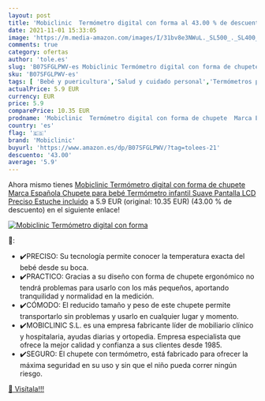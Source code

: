 ```yaml
---
layout: post
title: 'Mobiclinic  Termómetro digital con forma al 43.00 % de descuento'
date: 2021-11-01 15:33:05
image: 'https://m.media-amazon.com/images/I/31bv8e3NWuL._SL500_._SL400_.jpg'
comments: true
category: ofertas
author: 'tole.es'
slug: 'B07SFGLPWV-es Mobiclinic Termómetro digital con forma de chupete Marca...'
sku: 'B07SFGLPWV-es'
tags: [ 'Bebé y puericultura','Salud y cuidado personal','Termómetros para bebé','bebé','chupete','mobiclinic', ]
actualPrice: 5.9 EUR
currency: EUR
price: 5.9
comparePrice: 10.35 EUR
prodname: 'Mobiclinic  Termómetro digital con forma de chupete  Marca Española  Chupete para bebé  Termómetro infantil  Suave  Pantalla LCD  Preciso  Estuche incluido'
country: 'es'
flag: '🇪🇸'
brand: 'Mobiclinic'
buyurl: 'https://www.amazon.es/dp/B07SFGLPWV/?tag=tolees-21'
descuento: '43.00'
average: '5.9'
---
```


Ahora mismo tienes [Mobiclinic  Termómetro digital con forma de chupete  Marca Española  Chupete para bebé  Termómetro infantil  Suave  Pantalla LCD  Preciso  Estuche incluido](https://www.amazon.es/dp/B07SFGLPWV/?tag=tolees-21) a 5.9 EUR (original: 10.35 EUR) (43.00 %  de descuento) en el siguiente enlace!

[![Mobiclinic  Termómetro digital con forma](https://m.media-amazon.com/images/I/31bv8e3NWuL._SL500_._SL400_.jpg)](https://www.amazon.es/dp/B07SFGLPWV/?tag=tolees-21)

🔎:

- ✔️PRECISO: Su tecnología permite conocer la temperatura exacta del bebé desde su boca.
- ✔️PRACTICO: Gracias a su diseño con forma de chupete ergonómico no tendrá problemas para usarlo con los más pequeños, aportando tranquilidad y normalidad en la medición.
- ✔️CÓMODO: El reducido tamaño y peso de este chupete permite transportarlo sin problemas y usarlo en cualquier lugar y momento.
- ✔️MOBICLINIC S.L. es una empresa fabricante líder de mobiliario clínico y hospitalaria, ayudas diarias y ortopedia. Empresa especialista que ofrece la mejor calidad y confianza a sus clientes desde 1985.
- ✔️SEGURO: El chupete con termómetro, está fabricado para ofrecer la máxima seguridad en su uso y sin que el niño pueda correr ningún riesgo.

[🛒 Visítala!!!](https://www.amazon.es/dp/B07SFGLPWV/?tag=tolees-21)
